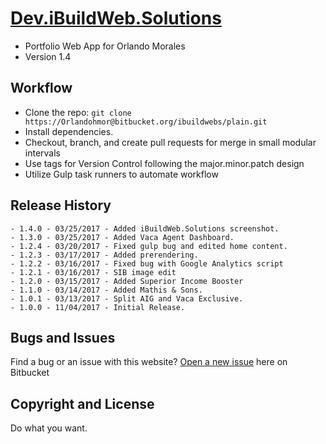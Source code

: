 # [Dev.iBuildWeb.Solutions](http://dev.ibuildweb.solutions/)
* Portfolio Web App for Orlando Morales
* Version 1.4

## Workflow

* Clone the repo: `git clone https://Orlandohmor@bitbucket.org/ibuildwebs/plain.git`
* Install dependencies.
* Checkout, branch, and create pull requests for merge in small modular intervals
* Use tags for Version Control following the major.minor.patch design
* Utilize Gulp task runners to automate workflow

## Release History
    - 1.4.0 - 03/25/2017 - Added iBuildWeb.Solutions screenshot.
    - 1.3.0 - 03/25/2017 - Added Vaca Agent Dashboard.
    - 1.2.4 - 03/20/2017 - Fixed gulp bug and edited home content.
    - 1.2.3 - 03/17/2017 - Added prerendering.
    - 1.2.2 - 03/16/2017 - Fixed bug with Google Analytics script
    - 1.2.1 - 03/16/2017 - SIB image edit
    - 1.2.0 - 03/15/2017 - Added Superior Income Booster
    - 1.1.0 - 03/14/2017 - Added Mathis & Sons.
    - 1.0.1 - 03/13/2017 - Split AIG and Vaca Exclusive.
	- 1.0.0 - 11/04/2017 - Initial Release.

## Bugs and Issues

Find a bug or an issue with this website? [Open a new issue](https://Orlandohmor@bitbucket.org/ibuildwebs/plain/issues) here on Bitbucket

## Copyright and License

Do what you want.